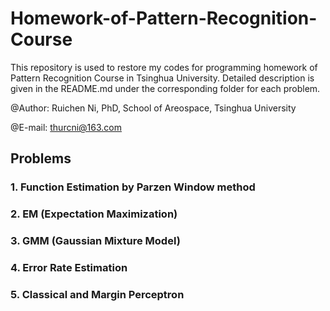 # Homework-of-Pattern-Recognition-Course
This repository is used to restore my codes for programming homework of Pattern Recognition Course in Tsinghua University. Detailed description is given in the README.md under the corresponding folder for each problem.

@Author: Ruichen Ni, PhD, School of Areospace, Tsinghua University

@E-mail: thurcni@163.com

## Problems
### 1. Function Estimation by Parzen Window method
### 2. EM (Expectation Maximization)
### 3. GMM (Gaussian Mixture Model)
### 4. Error Rate Estimation
### 5. Classical and Margin Perceptron